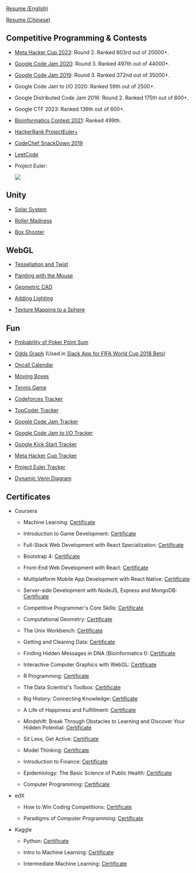 [Resume (English)](/resume/kai_wang_resume.pdf)

[Resume (Chinese)](/resume/王恺_简历.pdf)

## Competitive Programming & Contests

- [Meta Hacker Cup 2023](/certificates/certificate_meta_hacker_cup_2023.png): Round 2. Ranked 803rd out of 20000+.

- [Google Code Jam 2020](/certificates/certificate_google_code_jam_2020.png): Round 3. Ranked 497th out of 44000+.

- [Google Code Jam 2019](/certificates/certificate_google_code_jam_2019.pdf): Round 3. Ranked 372nd out of 35000+.

- Google Code Jam to I/O 2020: Ranked 59th out of 2500+.

- Google Distributed Code Jam 2016: Round 2. Ranked 175th out of 800+.

- Google CTF 2023: Ranked 136th out of 600+.

- [Bioinformatics Contest 2021](/certificates/certificate_bioinformatics_contest_2021.pdf): Ranked 499th.

- [HackerRank ProjectEuler+](https://www.hackerrank.com/results/projecteuler/goalboy)

- [CodeChef SnackDown 2019](https://www.codechef.com/certificates/public/59fad88)

- [LeetCode](https://leetcode.com/goalboy)

- Project Euler:

  ![](https://projecteuler.net/profile/goalboy.png)

## Unity

- [Solar System](/unity/Solar%20System/index.html)

- [Roller Madness](/unity/Roller%20Madness/index.html)

- [Box Shooter](/unity/Box%20Shooter/index.html)

## WebGL

- [Tessellation and Twist](/webgl/tessellation_twist.html)

- [Painting with the Mouse](/webgl/painting_with_the_mouse.html)

- [Geometric CAD](/webgl/geometric_cad.html)

- [Adding Lighting](/webgl/lighting.html)

- [Texture Mapping to a Sphere](/webgl/texture_mapping.html)

## Fun

- [Probability of Poker Point Sum](/fun/pokers.html)

- [Odds Graph](/fun/world_cup_2018_odds.html?other_total=200.0&same_total=185.0) (Used in [Slack App for FIFA World Cup 2018 Bets](https://github.com/charles-wangkai/betbot_worldcup2018))

- [Oncall Calendar](/fun/oncall_calendar.html)

- [Moving Boxes](/fun/moving_boxes.html)

- [Tennis Game](/fun/tennis_game.html)

- [Codeforces Tracker](/fun/codeforces_tracker.html)

- [TopCoder Tracker](/fun/topcoder_tracker.html)

- [Google Code Jam Tracker](/fun/codejam_tracker.html)

- [Google Code Jam to I/O Tracker](/fun/codejamio_tracker.html)

- [Google Kick Start Tracker](/fun/kickstart_tracker.html)

- [Meta Hacker Cup Tracker](/fun/hackercup_tracker.html)

- [Project Euler Tracker](/fun/projecteuler_tracker.html)

- [Dynamic Venn Diagram](/fun/dynamic_venn_diagram.html)

## Certificates

- Coursera

  - Machine Learning: [Certificate](/certificates/certificate_machine_learning.pdf)

  - Introduction to Game Development: [Certificate](/certificates/certificate_game_development.pdf)

  - Full-Stack Web Development with React Specialization: [Certificate](/certificates/certificate_full_stack_react.pdf)

  - Bootstrap 4: [Certificate](/certificates/certificate_bootstrap.pdf)

  - Front-End Web Development with React: [Certificate](/certificates/certificate_front_end_react.pdf)

  - Multiplatform Mobile App Development with React Native: [Certificate](/certificates/certificate_react_native.pdf)

  - Server-side Development with NodeJS, Express and MongoDB: [Certificate](/certificates/certificate_server_side_nodejs.pdf)

  - Competitive Programmer's Core Skills: [Certificate](/certificates/certificate_competitive_programming_core_skills.pdf)

  - Computational Geometry: [Certificate](/certificates/certificate_computational_geometry.pdf)

  - The Unix Workbench: [Certificate](/certificates/certificate_unix.pdf)

  - Getting and Cleaning Data: [Certificate](/certificates/certificate_getting_and_cleaning_data.pdf)

  - Finding Hidden Messages in DNA (Bioinformatics I): [Certificate](/certificates/certificate_bioinformatics_1.pdf)

  - Interactive Computer Graphics with WebGL: [Certificate](/certificates/certificate_webgl.pdf)

  - R Programming: [Certificate](/certificates/certificate_r_programming.pdf)

  - The Data Scientist's Toolbox: [Certificate](/certificates/certificate_data_scientist_toolbox.pdf)

  - Big History: Connecting Knowledge: [Certificate](/certificates/certificate_big_history.pdf)

  - A Life of Happiness and Fulfillment: [Certificate](/certificates/certificate_happiness.pdf)

  - Mindshift: Break Through Obstacles to Learning and Discover Your Hidden Potential: [Certificate](/certificates/certificate_mindshift.pdf)

  - Sit Less, Get Active: [Certificate](/certificates/certificate_get_active.pdf)

  - Model Thinking: [Certificate](/certificates/certificate_model_thinking.pdf)

  - Introduction to Finance: [Certificate](/certificates/certificate_finance.pdf)

  - Epidemiology: The Basic Science of Public Health: [Certificate](/certificates/certificate_epidemiology.pdf)

  - Computer Programming: [Certificate](/certificates/certificate_computer_programming.pdf)

- edX

  - How to Win Coding Competitions: [Certificate](https://courses.edx.org/certificates/2ea0abd3dbb94a3fba7615e2e694993b)

  - Paradigms of Computer Programming: [Certificate](https://courses.edx.org/certificates/c952c7addbe34438a45c316752969049)

- Kaggle

  - Python: [Certificate](https://www.kaggle.com/learn/certification/wangkai/python)

  - Intro to Machine Learning: [Certificate](https://www.kaggle.com/learn/certification/wangkai/intro-to-machine-learning)

  - Intermediate Machine Learning: [Certificate](https://www.kaggle.com/learn/certification/wangkai/intermediate-machine-learning)
